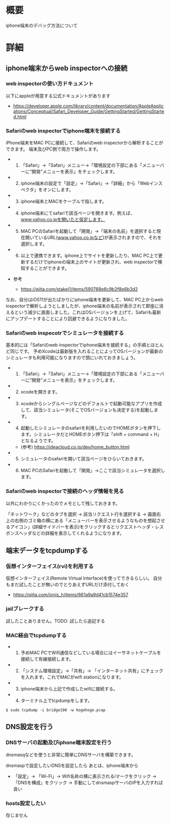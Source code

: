 # 概要
iphone端末のデバッグ方法について

# 詳細

## iphone端末からweb inspectorへの接続

### web inspectorの使い方ドキュメント
以下にappleが用意する公式ドキュメントがあります
- https://developer.apple.com/library/content/documentation/AppleApplications/Conceptual/Safari_Developer_Guide/GettingStarted/GettingStarted.html

### Safariのweb inspectorでiphone端末を接続する
iPhone端末をMAC PCに接続して、Safariのweb inspectorから解析することができます。
端末及びPC側で両方で操作します。

- 1. 「Safari」→「Safari」メニュー→「環境設定の下部にある「メニューバーに”開発”メニューを表示」をチェックします。
- 2. iphone端末の設定で「設定」->「Safari」->「詳細」から「Webインスペクタ」をオンにします。
- 3. iphone端末とMACをケーブルで指します。
- 4. iphone端末にてsafariで該当ページを開きます。例えば、www.yahoo.co.jpを開いたと仮定します。
- 5. MAC PCのSafariを起動して「開発」->「端末の名前」を選択すると現在開いているURL(www.yahoo.co.jpなど)が表示されますので、それを選択します。
- 6. 以上で連携できます。iphone上でサイトを更新したり、MAC PC上で更新するだけでiphoneの端末上のサイトが更新され、web inspectorで検知することができます。

- 参考
  - https://qiita.com/stakei1/items/590788e6c9b2f8e6b3d2

なお、自分はiOS11が出たばかりにiphone端末を更新して、MAC PC上からweb inspectorで解析しようとしましたが、iphone端末の名前が表示されて即座に消えるという減少に直面しました。これはOSバージョンを上げて、Safariも最新にアップデートすることにより回避できるようになりました。


### Safariのweb inspecotrでシミュレータを接続する
基本的には「Safariのweb inspectorでiphone端末を接続する」の手順とほとんど同じです。 
予めXcodeは最新版を入れることによってOSバージョンが最新のシミュレータも利用可能になりますので頭にいれておきましょう。

- 1. 「Safari」→「Safari」メニュー→「環境設定の下部にある「メニューバーに”開発”メニューを表示」をチェックします。
- 2. xcodeを開きます。
- 3. xcodeからシングルページなどのデフォルトで起動可能なアプリを作成して、該当シミュレータ(そこでOSバージョンも決定する)を起動します。
- 4. 起動したシミュレータのsafariを利用したいのでHOMEボタンを押下します。シミュレータだとHOMEボタン押下は「shift + command + H」となるようです。
  - (参考) https://ideacloud.co.jp/dev/home_button.html
- 5. シミュレータのsafariを開いて該当ページをひらいておきます。
- 6. MAC PCのSafariを起動して「開発」->ここで該当シミュレータを選択します。

### Safariのweb inspectorで接続のヘッダ情報を見る
以外にわかりにくかったのでメモとして残しておきます。

「ネットワーク」などのタブを選択 -> 該当リクエスト行を選択する -> 画面右上の右側のゴミ箱の横にある「メニューバーを表示させるようなものを想起させるアイコン」(詳細サイドバーを表示)をクリックするとリクエストヘッダ・レスポンスヘッダなどの詳細を表示してくれるようになります。

## 端末データをtcpdumpする

### 仮想インターフェイス(rvi)を利用する
仮想インターフェイス(Remote Virtual Interface)を使ってできるらしい。
自分もまだ試したことが無いのでとりあえずURLだけ添付しておく
- https://qiita.com/ionis_h/items/661a9a9d41cb1574e357

### jailブレークする
試したことありません。TODO: 試したら追記する

### MAC経由でtcpdumpする
- 1. 予めMAC PCでWifi通信などしている場合にはイーサネットケーブルを接続して有線接続します。
- 2. 「システム環境設定」->「共有」-> 「インターネット共有」にチェックを入れます。これでMACがwifi stationになります。
- 3. iphone端末から上記で作成したwifiに接続する。
- 4. ターミナル上でtcpdumpをします。
```
$ sudo tcpdump -i bridge100 -w hogehoge.pcap
```

## DNS設定を行う

### DNSサーバの起動及びiphone端末設定を行う
dnsmasqなどを使うと非常に簡単にDNSサーバを構築できます。

dnsmaspで設定したいDNSを設定したら
あとは、iphone端末から
- 「設定」-> 「Wi-Fi」-> Wifi名称の横に表示されるiマークをクリック -> 「DNSを構成」をクリック -> 手動にしてdnsmaspサーバのIPを入力すれば良い

### hosts設定したい
存じません






